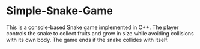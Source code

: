 # Simple-Snake-Game
This is a console-based Snake game implemented in C++. The player controls the snake to collect fruits and grow in size while avoiding collisions with its own body. The game ends if the snake collides with itself.
